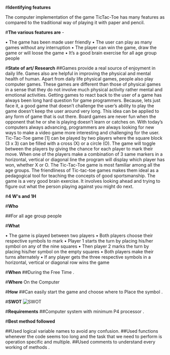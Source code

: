 #**Identifying features**

The computer implementation of the game TicTac-Toe has many features as compared to the traditional way of playing it with paper and pencil.

#**The various features are** -

• The game has been made user friendly
• The user can play as many games without any interruption
• The player can win the game, draw the game or will loose the game
• It’s a good brain exercise for all age group people


#**State of art/ Research**
##Games provide a real source of enjoyment in daily life. Games also are helpful in improving the physical and mental health of human. Apart from daily life physical games, people also play computer games. These games are different than those of physical games in a sense that they do not involve much physical activity rather mental and emotional activities. Getting games to react back to the user of a game has always been long hard question for game programmers. Because, lets just face it, a good game that doesn’t challenge the user’s ability to play the game doesn’t keep the user around very long. This idea can be applied to any form of game that is out there. Board games are never fun when the opponent that he or she is playing doesn’t learn or catches on. With today’s computers always advancing, programmers are always looking for new ways to make a video game more interesting and challenging for the user.
Tic-Tac-Toe game [1] can be played by two players where the square block (3 x 3) can be filled with a cross (X) or a circle (O). The game will toggle between the players by giving the chance for each player to mark their move. When one of the players make a combination of 3 same markers in a horizontal, vertical or diagonal line the program will display which player has won, whether X or O.
The Tic-Tac-Toe game is most familiar among all the age groups. The friendliness of Tic-tac-toe games makes them ideal as a pedagogical tool for teaching the concepts of good sportsmanship. The game is a very good brain exercise. It involves looking ahead and trying to figure out what the person playing against you might do next.


#**4 W's and 1H**

#**Who**

##For all age group people

#**What**

• The game is played between two players • Both players choose their respective symbols to mark • Player 1 starts the turn by placing his/her symbol on any of the nine squares • Then player 2 marks the turn by placing his/her symbol on the empty squares • Both players make their turns alternately • If any player gets the three respective symbols in a horizontal, vertical or diagonal row wins the game


#**When**
##During the Free Time .


#**Where**
On the Computer

#**How**
##Can easily start the game and choose where to Place the symbol .


#**SWOT**
![SWOT](https://user-images.githubusercontent.com/98878326/153588884-c6a9cbbe-0210-4c28-b3dc-014275325d46.png)



#**Requirements**
##Computer system with minimum P4 processor .


#**Best method followed**

##Used logical variable names to avoid any confusion.
##Used functions whenever the code seems too long and the task that we need to perform is operation specific and multiple.
##Used comments to understand every working of methods .

























